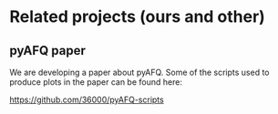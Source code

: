# Related projects (ours and other)

## pyAFQ paper

We are developing a paper about pyAFQ. Some of the scripts used to produce plots in the paper can be found here:

https://github.com/36000/pyAFQ-scripts
